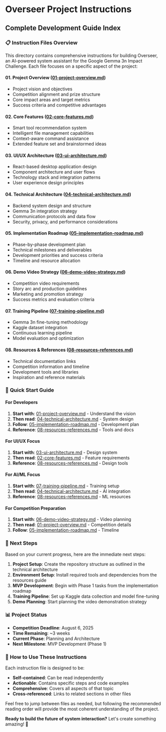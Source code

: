 # Overseer Project Instructions
## Complete Development Guide Index

### 📋 **Instruction Files Overview**

This directory contains comprehensive instructions for building Overseer, an AI-powered system assistant for the Google Gemma 3n Impact Challenge. Each file focuses on a specific aspect of the project:

#### **01. Project Overview** ([01-project-overview.md](./01-project-overview.md))
- Project vision and objectives
- Competition alignment and prize structure
- Core impact areas and target metrics
- Success criteria and competitive advantages

#### **02. Core Features** ([02-core-features.md](./02-core-features.md))
- Smart tool recommendation system
- Intelligent file management capabilities
- Context-aware command assistance
- Extended feature set and brainstormed ideas

#### **03. UI/UX Architecture** ([03-ui-architecture.md](./03-ui-architecture.md))
- React-based desktop application design
- Component architecture and user flows
- Technology stack and integration patterns
- User experience design principles

#### **04. Technical Architecture** ([04-technical-architecture.md](./04-technical-architecture.md))
- Backend system design and structure
- Gemma 3n integration strategy
- Communication protocols and data flow
- Security, privacy, and performance considerations

#### **05. Implementation Roadmap** ([05-implementation-roadmap.md](./05-implementation-roadmap.md))
- Phase-by-phase development plan
- Technical milestones and deliverables
- Development priorities and success criteria
- Timeline and resource allocation

#### **06. Demo Video Strategy** ([06-demo-video-strategy.md](./06-demo-video-strategy.md))
- Competition video requirements
- Story arc and production guidelines
- Marketing and promotion strategy
- Success metrics and evaluation criteria

#### **07. Training Pipeline** ([07-training-pipeline.md](./07-training-pipeline.md))
- Gemma 3n fine-tuning methodology
- Kaggle dataset integration
- Continuous learning pipeline
- Model evaluation and optimization

#### **08. Resources & References** ([08-resources-references.md](./08-resources-references.md))
- Technical documentation links
- Competition information and timeline
- Development tools and libraries
- Inspiration and reference materials

### 🎯 **Quick Start Guide**

#### **For Developers**
1. **Start with**: [01-project-overview.md](./01-project-overview.md) - Understand the vision
2. **Then read**: [04-technical-architecture.md](./04-technical-architecture.md) - System design
3. **Follow**: [05-implementation-roadmap.md](./05-implementation-roadmap.md) - Development plan
4. **Reference**: [08-resources-references.md](./08-resources-references.md) - Tools and docs

#### **For UI/UX Focus**
1. **Start with**: [03-ui-architecture.md](./03-ui-architecture.md) - Design system
2. **Then read**: [02-core-features.md](./02-core-features.md) - Feature requirements
3. **Reference**: [08-resources-references.md](./08-resources-references.md) - Design tools

#### **For AI/ML Focus**
1. **Start with**: [07-training-pipeline.md](./07-training-pipeline.md) - Training setup
2. **Then read**: [04-technical-architecture.md](./04-technical-architecture.md) - AI integration
3. **Reference**: [08-resources-references.md](./08-resources-references.md) - ML resources

#### **For Competition Preparation**
1. **Start with**: [06-demo-video-strategy.md](./06-demo-video-strategy.md) - Video planning
2. **Then read**: [01-project-overview.md](./01-project-overview.md) - Competition details
3. **Follow**: [05-implementation-roadmap.md](./05-implementation-roadmap.md) - Timeline

### 🚀 **Next Steps**

Based on your current progress, here are the immediate next steps:

1. **Project Setup**: Create the repository structure as outlined in the technical architecture
2. **Environment Setup**: Install required tools and dependencies from the resources guide
3. **MVP Development**: Begin with Phase 1 tasks from the implementation roadmap
4. **Training Pipeline**: Set up Kaggle data collection and model fine-tuning
5. **Demo Planning**: Start planning the video demonstration strategy

### 📊 **Project Status**

- **Competition Deadline**: August 6, 2025
- **Time Remaining**: ~3 weeks
- **Current Phase**: Planning and Architecture
- **Next Milestone**: MVP Development (Phase 1)

### 🤝 **How to Use These Instructions**

Each instruction file is designed to be:
- **Self-contained**: Can be read independently
- **Actionable**: Contains specific steps and code examples
- **Comprehensive**: Covers all aspects of that topic
- **Cross-referenced**: Links to related sections in other files

Feel free to jump between files as needed, but following the recommended reading order will provide the most coherent understanding of the project.

**Ready to build the future of system interaction?** Let's create something amazing! 🚀
